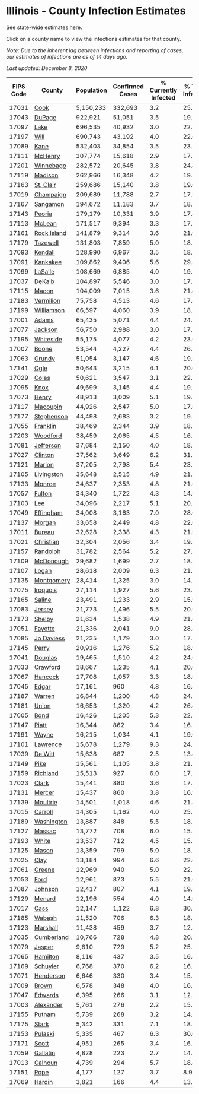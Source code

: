 # Illinois - County Infection Estimates

See state-wide estimates [here](/infections/us-il).

Click on a county name to view the infections estimates for that county.

*Note: Due to the inherent lag between infections and reporting of cases, our estimates of infections are as of 14 days ago.*

*Last updated: December 8, 2020*

|   FIPS Code |                     County |   Population |   Confirmed Cases |   % Currently Infected |   % Total Infected |
|-------------|----------------------------|--------------|-------------------|------------------------|--------------------|
|       17031 |               [Cook](cook) |    5,150,233 |           332,693 |                    3.2 |               25.3 |
|       17043 |           [DuPage](dupage) |      922,921 |            51,051 |                    3.5 |               19.7 |
|       17097 |               [Lake](lake) |      696,535 |            40,932 |                    3.0 |               22.2 |
|       17197 |               [Will](will) |      690,743 |            43,192 |                    4.0 |               22.0 |
|       17089 |               [Kane](kane) |      532,403 |            34,854 |                    3.5 |               23.5 |
|       17111 |         [McHenry](mchenry) |      307,774 |            15,618 |                    2.9 |               17.3 |
|       17201 |     [Winnebago](winnebago) |      282,572 |            20,645 |                    3.8 |               24.4 |
|       17119 |         [Madison](madison) |      262,966 |            16,348 |                    4.2 |               19.5 |
|       17163 |     [St. Clair](st.-clair) |      259,686 |            15,140 |                    3.8 |               19.0 |
|       17019 |     [Champaign](champaign) |      209,689 |            11,788 |                    2.7 |               17.9 |
|       17167 |       [Sangamon](sangamon) |      194,672 |            11,183 |                    3.7 |               18.1 |
|       17143 |           [Peoria](peoria) |      179,179 |            10,331 |                    3.9 |               17.8 |
|       17113 |           [McLean](mclean) |      171,517 |             9,394 |                    3.3 |               17.1 |
|       17161 | [Rock Island](rock-island) |      141,879 |             9,314 |                    3.6 |               21.9 |
|       17179 |       [Tazewell](tazewell) |      131,803 |             7,859 |                    5.0 |               18.1 |
|       17093 |         [Kendall](kendall) |      128,990 |             6,967 |                    3.5 |               18.5 |
|       17091 |       [Kankakee](kankakee) |      109,862 |             9,406 |                    5.6 |               29.3 |
|       17099 |         [LaSalle](lasalle) |      108,669 |             6,885 |                    4.0 |               19.5 |
|       17037 |           [DeKalb](dekalb) |      104,897 |             5,546 |                    3.0 |               17.2 |
|       17115 |             [Macon](macon) |      104,009 |             7,015 |                    3.6 |               21.4 |
|       17183 |     [Vermilion](vermilion) |       75,758 |             4,513 |                    4.6 |               17.8 |
|       17199 |   [Williamson](williamson) |       66,597 |             4,060 |                    3.9 |               18.7 |
|       17001 |             [Adams](adams) |       65,435 |             5,071 |                    4.4 |               24.2 |
|       17077 |         [Jackson](jackson) |       56,750 |             2,988 |                    3.0 |               17.5 |
|       17195 |     [Whiteside](whiteside) |       55,175 |             4,077 |                    4.2 |               23.6 |
|       17007 |             [Boone](boone) |       53,544 |             4,227 |                    4.4 |               26.5 |
|       17063 |           [Grundy](grundy) |       51,054 |             3,147 |                    4.6 |               19.3 |
|       17141 |               [Ogle](ogle) |       50,643 |             3,215 |                    4.1 |               20.6 |
|       17029 |             [Coles](coles) |       50,621 |             3,547 |                    3.1 |               22.2 |
|       17095 |               [Knox](knox) |       49,699 |             3,145 |                    4.4 |               19.7 |
|       17073 |             [Henry](henry) |       48,913 |             3,009 |                    5.1 |               19.3 |
|       17117 |       [Macoupin](macoupin) |       44,926 |             2,547 |                    5.0 |               17.6 |
|       17177 |   [Stephenson](stephenson) |       44,498 |             2,683 |                    3.2 |               19.7 |
|       17055 |       [Franklin](franklin) |       38,469 |             2,344 |                    3.9 |               18.3 |
|       17203 |       [Woodford](woodford) |       38,459 |             2,065 |                    4.5 |               16.2 |
|       17081 |     [Jefferson](jefferson) |       37,684 |             2,150 |                    4.0 |               18.3 |
|       17027 |         [Clinton](clinton) |       37,562 |             3,649 |                    6.2 |               31.2 |
|       17121 |           [Marion](marion) |       37,205 |             2,798 |                    5.4 |               23.2 |
|       17105 |   [Livingston](livingston) |       35,648 |             2,515 |                    4.9 |               21.8 |
|       17133 |           [Monroe](monroe) |       34,637 |             2,353 |                    4.8 |               21.6 |
|       17057 |           [Fulton](fulton) |       34,340 |             1,722 |                    4.3 |               14.9 |
|       17103 |                 [Lee](lee) |       34,096 |             2,217 |                    5.1 |               20.5 |
|       17049 |     [Effingham](effingham) |       34,008 |             3,163 |                    7.0 |               28.0 |
|       17137 |           [Morgan](morgan) |       33,658 |             2,449 |                    4.8 |               22.6 |
|       17011 |           [Bureau](bureau) |       32,628 |             2,338 |                    4.3 |               21.9 |
|       17021 |     [Christian](christian) |       32,304 |             2,056 |                    3.4 |               19.8 |
|       17157 |       [Randolph](randolph) |       31,782 |             2,564 |                    5.2 |               27.3 |
|       17109 |     [McDonough](mcdonough) |       29,682 |             1,699 |                    2.7 |               18.3 |
|       17107 |             [Logan](logan) |       28,618 |             2,009 |                    6.3 |               21.1 |
|       17135 |   [Montgomery](montgomery) |       28,414 |             1,325 |                    3.0 |               14.5 |
|       17075 |       [Iroquois](iroquois) |       27,114 |             1,927 |                    5.6 |               23.1 |
|       17165 |           [Saline](saline) |       23,491 |             1,233 |                    2.9 |               15.9 |
|       17083 |           [Jersey](jersey) |       21,773 |             1,496 |                    5.5 |               20.9 |
|       17173 |           [Shelby](shelby) |       21,634 |             1,538 |                    4.9 |               21.6 |
|       17051 |         [Fayette](fayette) |       21,336 |             2,041 |                    9.0 |               28.8 |
|       17085 |   [Jo Daviess](jo-daviess) |       21,235 |             1,179 |                    3.0 |               17.5 |
|       17145 |             [Perry](perry) |       20,916 |             1,276 |                    5.2 |               18.9 |
|       17041 |         [Douglas](douglas) |       19,465 |             1,510 |                    4.2 |               24.0 |
|       17033 |       [Crawford](crawford) |       18,667 |             1,235 |                    4.1 |               20.0 |
|       17067 |         [Hancock](hancock) |       17,708 |             1,057 |                    3.3 |               18.6 |
|       17045 |             [Edgar](edgar) |       17,161 |               960 |                    4.8 |               16.8 |
|       17187 |           [Warren](warren) |       16,844 |             1,200 |                    4.8 |               24.3 |
|       17181 |             [Union](union) |       16,653 |             1,320 |                    4.2 |               26.4 |
|       17005 |               [Bond](bond) |       16,426 |             1,205 |                    5.3 |               22.3 |
|       17147 |             [Piatt](piatt) |       16,344 |               862 |                    3.4 |               16.5 |
|       17191 |             [Wayne](wayne) |       16,215 |             1,034 |                    4.1 |               19.0 |
|       17101 |       [Lawrence](lawrence) |       15,678 |             1,279 |                    9.3 |               24.1 |
|       17039 |         [De Witt](de-witt) |       15,638 |               687 |                    2.5 |               13.4 |
|       17149 |               [Pike](pike) |       15,561 |             1,105 |                    3.8 |               21.7 |
|       17159 |       [Richland](richland) |       15,513 |               927 |                    6.0 |               17.7 |
|       17023 |             [Clark](clark) |       15,441 |               880 |                    3.6 |               17.5 |
|       17131 |           [Mercer](mercer) |       15,437 |               860 |                    3.8 |               16.9 |
|       17139 |       [Moultrie](moultrie) |       14,501 |             1,018 |                    4.6 |               21.4 |
|       17015 |         [Carroll](carroll) |       14,305 |             1,162 |                    4.0 |               25.2 |
|       17189 |   [Washington](washington) |       13,887 |               848 |                    5.5 |               18.5 |
|       17127 |           [Massac](massac) |       13,772 |               708 |                    6.0 |               15.2 |
|       17193 |             [White](white) |       13,537 |               712 |                    4.5 |               15.7 |
|       17125 |             [Mason](mason) |       13,359 |               799 |                    5.0 |               18.7 |
|       17025 |               [Clay](clay) |       13,184 |               994 |                    6.6 |               22.6 |
|       17061 |           [Greene](greene) |       12,969 |               940 |                    5.0 |               22.1 |
|       17053 |               [Ford](ford) |       12,961 |               873 |                    5.5 |               21.0 |
|       17087 |         [Johnson](johnson) |       12,417 |               807 |                    4.1 |               19.8 |
|       17129 |           [Menard](menard) |       12,196 |               554 |                    4.0 |               14.0 |
|       17017 |               [Cass](cass) |       12,147 |             1,122 |                    6.8 |               30.1 |
|       17185 |           [Wabash](wabash) |       11,520 |               706 |                    6.3 |               18.2 |
|       17123 |       [Marshall](marshall) |       11,438 |               459 |                    3.7 |               12.3 |
|       17035 |   [Cumberland](cumberland) |       10,766 |               728 |                    4.8 |               20.5 |
|       17079 |           [Jasper](jasper) |        9,610 |               729 |                    5.2 |               25.5 |
|       17065 |       [Hamilton](hamilton) |        8,116 |               437 |                    3.5 |               16.4 |
|       17169 |       [Schuyler](schuyler) |        6,768 |               370 |                    6.2 |               16.1 |
|       17071 |     [Henderson](henderson) |        6,646 |               330 |                    3.4 |               15.2 |
|       17009 |             [Brown](brown) |        6,578 |               348 |                    4.0 |               16.7 |
|       17047 |         [Edwards](edwards) |        6,395 |               266 |                    3.1 |               12.2 |
|       17003 |     [Alexander](alexander) |        5,761 |               276 |                    2.2 |               15.3 |
|       17155 |           [Putnam](putnam) |        5,739 |               268 |                    3.2 |               14.1 |
|       17175 |             [Stark](stark) |        5,342 |               331 |                    7.1 |               18.1 |
|       17153 |         [Pulaski](pulaski) |        5,335 |               467 |                    6.3 |               30.0 |
|       17171 |             [Scott](scott) |        4,951 |               265 |                    3.4 |               16.2 |
|       17059 |       [Gallatin](gallatin) |        4,828 |               223 |                    2.7 |               14.2 |
|       17013 |         [Calhoun](calhoun) |        4,739 |               294 |                    5.7 |               18.8 |
|       17151 |               [Pope](pope) |        4,177 |               127 |                    3.7 |                8.9 |
|       17069 |           [Hardin](hardin) |        3,821 |               166 |                    4.4 |               13.5 |